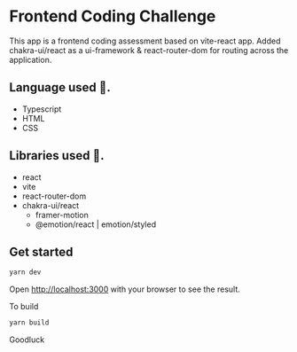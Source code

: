 # Frontend Coding Challenge

This app is a frontend coding assessment based on vite-react app. Added chakra-ui/react as a ui-framework & react-router-dom for routing across the application.

## Language used 💪.

- Typescript
- HTML
- CSS

## Libraries used 💪.

- react
- vite
- react-router-dom
- chakra-ui/react
  - framer-motion
  - @emotion/react | emotion/styled

## Get started

```bash
yarn dev
```

Open [http://localhost:3000](http://localhost:3000) with your browser to see the result.

To build

```bash
yarn build
```

Goodluck
